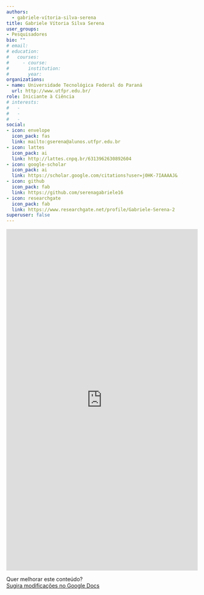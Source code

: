 ```yaml
---
authors:
  - gabriele-vítoria-silva-serena
title: Gabriele Vítoria Silva Serena
user_groups:
- Pesquisadores
bio: ""
# email: 
# education:
#   courses:
#     - course: 
#       institution: 
#       year: 
organizations:
- name: Universidade Tecnológica Federal do Paraná
  url: http://www.utfpr.edu.br/
role: Iniciante à Ciência
# interests:
#   - 
#   - 
#   - 
social:
- icon: envelope
  icon_pack: fas
  link: mailto:gserena@alunos.utfpr.edu.br
- icon: lattes
  icon_pack: ai
  link: http://lattes.cnpq.br/6313962630892604
- icon: google-scholar
  icon_pack: ai
  link: https://scholar.google.com/citations?user=j0HK-7IAAAAJ&
- icon: github
  icon_pack: fab
  link: https://github.com/serenagabriele16
- icon: researchgate
  icon_pack: fab
  link: https://www.researchgate.net/profile/Gabriele-Serena-2
superuser: false
---
```


<!-- HTML -->
<iframe frameborder="0" style="width: 100%; height: 900px" src="https://docs.google.com/document/d/e/2PACX-1vReM8PKt9oLIrk1VCuuGxUk8CYHIkI-VwpV0VO44kVOHyCJhp8DfQT8sOtJCvc_Lh9OqAjBHBDfUEH1/pub?embedded=true"></iframe>

<!-- HTML e Markdown -->
Quer melhorar este conteúdo?<br>
[<i class="fa fa-edit" aria-hidden="true"></i> Sugira modificações no Google Docs][edit]

[edit]: https://docs.google.com/document/d/1J-W0fN-k4mgQS6uYW_1aLDHlae9kuBGeTWus2qzRChc/edit
